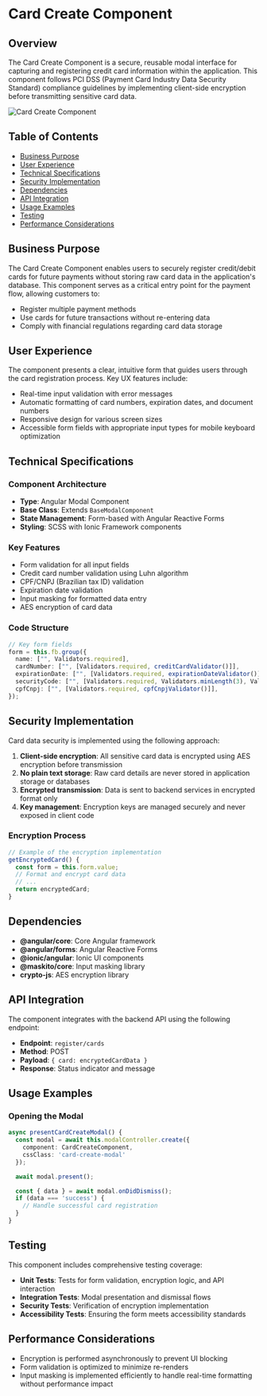 # Card Create Component

## Overview

The Card Create Component is a secure, reusable modal interface for capturing and registering credit card information within the application. This component follows PCI DSS (Payment Card Industry Data Security Standard) compliance guidelines by implementing client-side encryption before transmitting sensitive card data.

![Card Create Component](https://via.placeholder.com/800x400?text=Card+Create+Component)

## Table of Contents

- [Business Purpose](#business-purpose)
- [User Experience](#user-experience)
- [Technical Specifications](#technical-specifications)
- [Security Implementation](#security-implementation)
- [Dependencies](#dependencies)
- [API Integration](#api-integration)
- [Usage Examples](#usage-examples)
- [Testing](#testing)
- [Performance Considerations](#performance-considerations)

## Business Purpose

The Card Create Component enables users to securely register credit/debit cards for future payments without storing raw card data in the application's database. This component serves as a critical entry point for the payment flow, allowing customers to:

- Register multiple payment methods
- Use cards for future transactions without re-entering data
- Comply with financial regulations regarding card data storage

## User Experience

The component presents a clear, intuitive form that guides users through the card registration process. Key UX features include:

- Real-time input validation with error messages
- Automatic formatting of card numbers, expiration dates, and document numbers
- Responsive design for various screen sizes
- Accessible form fields with appropriate input types for mobile keyboard optimization

## Technical Specifications

### Component Architecture

- **Type**: Angular Modal Component
- **Base Class**: Extends `BaseModalComponent`
- **State Management**: Form-based with Angular Reactive Forms
- **Styling**: SCSS with Ionic Framework components

### Key Features

- Form validation for all input fields
- Credit card number validation using Luhn algorithm
- CPF/CNPJ (Brazilian tax ID) validation
- Expiration date validation
- Input masking for formatted data entry
- AES encryption of card data

### Code Structure

```typescript
// Key form fields
form = this.fb.group({
  name: ["", Validators.required],
  cardNumber: ["", [Validators.required, creditCardValidator()]],
  expirationDate: ["", [Validators.required, expirationDateValidator()]],
  securityCode: ["", [Validators.required, Validators.minLength(3), Validators.maxLength(4)]],
  cpfCnpj: ["", [Validators.required, cpfCnpjValidator()]],
});
```

## Security Implementation

Card data security is implemented using the following approach:

1. **Client-side encryption**: All sensitive card data is encrypted using AES encryption before transmission
2. **No plain text storage**: Raw card details are never stored in application storage or databases
3. **Encrypted transmission**: Data is sent to backend services in encrypted format only
4. **Key management**: Encryption keys are managed securely and never exposed in client code

### Encryption Process

```typescript
// Example of the encryption implementation
getEncryptedCard() {
  const form = this.form.value;
  // Format and encrypt card data
  // ...
  return encryptedCard;
}
```

## Dependencies

- **@angular/core**: Core Angular framework
- **@angular/forms**: Angular Reactive Forms
- **@ionic/angular**: Ionic UI components
- **@maskito/core**: Input masking library
- **crypto-js**: AES encryption library

## API Integration

The component integrates with the backend API using the following endpoint:

- **Endpoint**: `register/cards`
- **Method**: POST
- **Payload**: `{ card: encryptedCardData }`
- **Response**: Status indicator and message

## Usage Examples

### Opening the Modal

```typescript
async presentCardCreateModal() {
  const modal = await this.modalController.create({
    component: CardCreateComponent,
    cssClass: 'card-create-modal'
  });

  await modal.present();

  const { data } = await modal.onDidDismiss();
  if (data === 'success') {
    // Handle successful card registration
  }
}
```

## Testing

This component includes comprehensive testing coverage:

- **Unit Tests**: Tests for form validation, encryption logic, and API interaction
- **Integration Tests**: Modal presentation and dismissal flows
- **Security Tests**: Verification of encryption implementation
- **Accessibility Tests**: Ensuring the form meets accessibility standards

## Performance Considerations

- Encryption is performed asynchronously to prevent UI blocking
- Form validation is optimized to minimize re-renders
- Input masking is implemented efficiently to handle real-time formatting without performance impact

